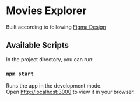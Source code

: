 # Movies Explorer

Built according to following [Figma Design](https://www.figma.com/file/Cnb8sQxwXmsGnbmMZdwYzJ/%D0%A1%D0%B3%D0%B5%D0%BD%D0%B5%D1%80%D0%B8%D1%80%D0%BE%D0%B2%D0%B0%D0%BD%D0%BD%D1%8B%D0%B9-%D0%B4%D0%B8%D0%BF%D0%BB%D0%BE%D0%BC?t=PcQCyehHWDhGTVXu-1)

## Available Scripts

In the project directory, you can run:

### `npm start`

Runs the app in the development mode.\
Open [http://localhost:3000](http://localhost:3000) to view it in your browser.



